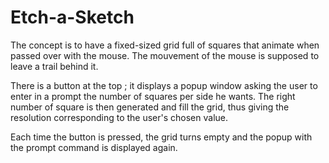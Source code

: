 # Etch-a-Sketch
The concept is to have a fixed-sized grid full of squares that animate when passed over with the mouse.
The mouvement of the mouse is supposed to leave a trail behind it.

There is a button at the top ; it displays a popup window asking the user to enter in a prompt the number of squares per side he wants.
The right number of square is then generated and fill the grid, thus giving the resolution corresponding to the user's chosen value.

Each time the button is pressed, the grid turns empty and the popup with the prompt command is displayed again.
